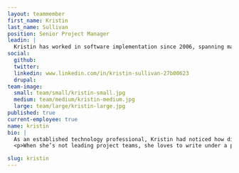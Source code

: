 ```yaml
---
layout: teammember
first_name: Kristin
last_name: Sullivan
position: Senior Project Manager
leadin: |
  Kristin has worked in software implementation since 2006, spanning many different industries such as credit card security, aviation, and the mortgage industry. So it’s no surprise we jumped at the chance to have her join our team given her perspective and experience.
social:
  github:
  twitter:
  linkedin: www.linkedin.com/in/kristin-sullivan-27b00623
  drupal:
team-image:
  small: team/small/kristin-small.jpg
  medium: team/medium/kristin-medium.jpg
  large: team/large/kristin-large.jpg
published: true
current-employee: true
name: kristin
bio: |
  As an established technology professional, Kristin had noticed how digital strategies impacted the total experience for her as a user, and she wanted to help drive that experience.
  <p>When she’s not leading project teams, she loves to write under a pen name that she claims is top secret (and refuses to share with us!). She also likes to hike and dance, and is anything but tentative about the unknown….she and her husband once moved to Mexico for a year with no plan in place. They ended up working on movie sets for a film and had a blast with it. That flexible mentality to tackle anything is just what we like to see in a project manager. We couldn’t be happier to have her with us.

slug: kristin
---
```

